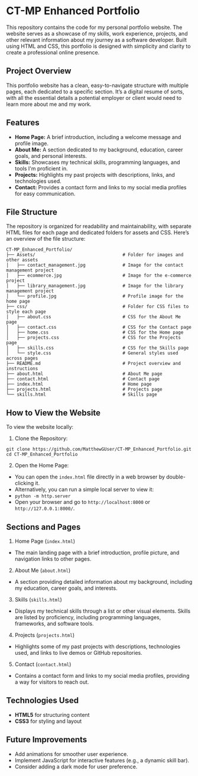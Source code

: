 # CT-MP Enhanced Portfolio
This repository contains the code for my personal portfolio website. The website serves as a showcase of my skills, work experience, projects, and other relevant information about my journey as a software developer. Built using HTML and CSS, this portfolio is designed with simplicity and clarity to create a professional online presence.

## Project Overview
This portfolio website has a clean, easy-to-navigate structure with multiple pages, each dedicated to a specific section. It’s a digital resume of sorts, with all the essential details a potential employer or client would need to learn more about me and my work.

## Features
- **Home Page:** A brief introduction, including a welcome message and profile image.
- **About Me:** A section dedicated to my background, education, career goals, and personal interests.
- **Skills:** Showcases my technical skills, programming languages, and tools I'm proficient in.
- **Projects:** Highlights my past projects with descriptions, links, and technologies used.
- **Contact:** Provides a contact form and links to my social media profiles for easy communication.
## File Structure
The repository is organized for readability and maintainability, with separate HTML files for each page and dedicated folders for assets and CSS. Here’s an overview of the file structure:

```
CT-MP_Enhanced_Portfolio/
├── Assets/                                 # Folder for images and other assets
│   ├── contact_management.jpg              # Image for the contact management project
│   ├── ecommerce.jpg                       # Image for the e-commerce project
│   ├── library_management.jpg              # Image for the library management project
│   └── profile.jpg                         # Profile image for the home page
├── css/                                    # Folder for CSS files to style each page
│   ├── about.css                           # CSS for the About Me page
│   ├── contact.css                         # CSS for the Contact page
│   ├── home.css                            # CSS for the Home page
│   ├── projects.css                        # CSS for the Projects page
│   ├── skills.css                          # CSS for the Skills page
│   └── style.css                           # General styles used across pages
├── README.md                               # Project overview and instructions
├── about.html                              # About Me page
├── contact.html                            # Contact page
├── index.html                              # Home page
├── projects.html                           # Projects page
└── skills.html                             # Skills page

```
## How to View the Website
To view the website locally:

1. Clone the Repository:
```
git clone https://github.com/MatthewGUser/CT-MP_Enhanced_Portfolio.git
cd CT-MP_Enhanced_Portfolio
```
2. Open the Home Page:
- You can open the `index.html` file directly in a web browser by double-clicking it.
- Alternatively, you can run a simple local server to view it:
- ```python -m http.server```
- Open your browser and go to `http://localhost:8000` or `http://127.0.0.1:8000/`.

## Sections and Pages
1. Home Page (`index.html`)
- The main landing page with a brief introduction, profile picture, and navigation links to other pages.
2. About Me (`about.html`)
- A section providing detailed information about my background, including my education, career goals, and interests.
3. Skills (`skills.html`)
- Displays my technical skills through a list or other visual elements. Skills are listed by proficiency, including programming languages, frameworks, and software tools.
4. Projects (`projects.html`)
- Highlights some of my past projects with descriptions, technologies used, and links to live demos or GitHub repositories.
5. Contact (`contact.html`)
- Contains a contact form and links to my social media profiles, providing a way for visitors to reach out.
## Technologies Used
- **HTML5** for structuring content
- **CSS3** for styling and layout
## Future Improvements
- Add animations for smoother user experience.
- Implement JavaScript for interactive features (e.g., a dynamic skill bar).
- Consider adding a dark mode for user preference.